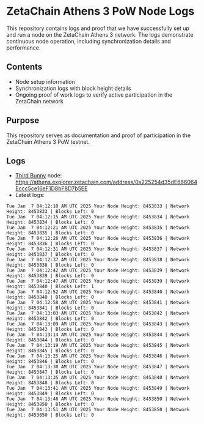 # ZetaChain Athens 3 PoW Node Logs
This repository contains logs and proof that we have successfully set up and run a node on the ZetaChain Athens 3 network. The logs demonstrate continuous node operation, including synchronization details and performance.

## Contents
- Node setup information
- Synchronization logs with block height details
- Ongoing proof of work logs to verify active participation in the ZetaChain network

## Purpose
This repository serves as documentation and proof of participation in the ZetaChain Athens 3 PoW testnet.

## Logs

- [Third Bunny](https://thirdbunny.xyz/) node: https://athens.explorer.zetachain.com/address/0x225254d35dE666064Eccc5ce16eF1D8bF8D7b5EE
- Latest logs:
```
Tue Jan  7 04:12:10 AM UTC 2025 Your Node Height: 8453833 | Network Height: 8453833 | Blocks Left: 0
Tue Jan  7 04:12:15 AM UTC 2025 Your Node Height: 8453834 | Network Height: 8453834 | Blocks Left: 0
Tue Jan  7 04:12:21 AM UTC 2025 Your Node Height: 8453835 | Network Height: 8453835 | Blocks Left: 0
Tue Jan  7 04:12:26 AM UTC 2025 Your Node Height: 8453836 | Network Height: 8453836 | Blocks Left: 0
Tue Jan  7 04:12:31 AM UTC 2025 Your Node Height: 8453837 | Network Height: 8453837 | Blocks Left: 0
Tue Jan  7 04:12:37 AM UTC 2025 Your Node Height: 8453838 | Network Height: 8453838 | Blocks Left: 0
Tue Jan  7 04:12:42 AM UTC 2025 Your Node Height: 8453839 | Network Height: 8453839 | Blocks Left: 0
Tue Jan  7 04:12:47 AM UTC 2025 Your Node Height: 8453839 | Network Height: 8453840 | Blocks Left: 1
Tue Jan  7 04:12:52 AM UTC 2025 Your Node Height: 8453840 | Network Height: 8453840 | Blocks Left: 0
Tue Jan  7 04:12:58 AM UTC 2025 Your Node Height: 8453841 | Network Height: 8453841 | Blocks Left: 0
Tue Jan  7 04:13:03 AM UTC 2025 Your Node Height: 8453842 | Network Height: 8453842 | Blocks Left: 0
Tue Jan  7 04:13:09 AM UTC 2025 Your Node Height: 8453843 | Network Height: 8453843 | Blocks Left: 0
Tue Jan  7 04:13:14 AM UTC 2025 Your Node Height: 8453844 | Network Height: 8453844 | Blocks Left: 0
Tue Jan  7 04:13:19 AM UTC 2025 Your Node Height: 8453845 | Network Height: 8453845 | Blocks Left: 0
Tue Jan  7 04:13:25 AM UTC 2025 Your Node Height: 8453846 | Network Height: 8453846 | Blocks Left: 0
Tue Jan  7 04:13:30 AM UTC 2025 Your Node Height: 8453847 | Network Height: 8453847 | Blocks Left: 0
Tue Jan  7 04:13:35 AM UTC 2025 Your Node Height: 8453848 | Network Height: 8453848 | Blocks Left: 0
Tue Jan  7 04:13:41 AM UTC 2025 Your Node Height: 8453849 | Network Height: 8453849 | Blocks Left: 0
Tue Jan  7 04:13:46 AM UTC 2025 Your Node Height: 8453850 | Network Height: 8453850 | Blocks Left: 0
Tue Jan  7 04:13:51 AM UTC 2025 Your Node Height: 8453850 | Network Height: 8453850 | Blocks Left: 0
```
